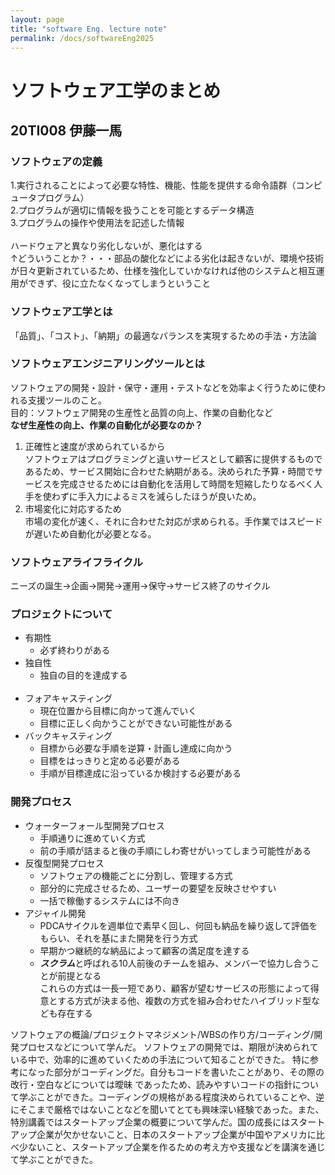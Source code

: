 ```yaml
---
layout: page
title: "software Eng. lecture note"
permalink: /docs/softwareEng2025
---
```


# ソフトウェア工学のまとめ
## 20TI008 伊藤一馬 
### ソフトウェアの定義
1.実行されることによって必要な特性、機能、性能を提供する命令語群（コンピュータプログラム） <br>
2.プログラムが適切に情報を扱うことを可能とするデータ構造                                <br>
3.プログラムの操作や使用法を記述した情報 <br><br>
ハードウェアと異なり劣化しないが、悪化はする<br>
↑どういうことか？・・・部品の酸化などによる劣化は起きないが、環境や技術が日々更新されているため、仕様を強化していかなければ他のシステムと相互運用ができず、役に立たなくなってしまうということ<br>
### ソフトウェア工学とは
「品質」、「コスト」、「納期」の最適なバランスを実現するための手法・方法論<br>
### ソフトウェアエンジニアリングツールとは
ソフトウェアの開発・設計・保守・運用・テストなどを効率よく行うために使われる支援ツールのこと。<br>
目的：ソフトウェア開発の生産性と品質の向上、作業の自動化など<br>
**なぜ生産性の向上、作業の自動化が必要なのか？**<br>
1. 正確性と速度が求められているから<br>
    ソフトウェアはプログラミングと違いサービスとして顧客に提供するものであるため、サービス開始に合わせた納期がある。決められた予算・時間でサービスを完成させるためには自動化を活用して時間を短縮したりなるべく人手を使わずに手入力によるミスを減らしたほうが良いため。
2. 市場変化に対応するため<br>
    市場の変化が速く、それに合わせた対応が求められる。手作業ではスピードが遅いため自動化が必要となる。<br>
### ソフトウェアライフライクル
ニーズの誕生→企画→開発→運用→保守→サービス終了のサイクル<br>
### プロジェクトについて
* 有期性
    * 必ず終わりがある
* 独自性
    * 独自の目的を達成する<br><br>
* フォアキャスティング
    * 現在位置から目標に向かって進んでいく
    * 目標に正しく向かうことができない可能性がある
* バックキャスティング
    * 目標から必要な手順を逆算・計画し達成に向かう
    * 目標をはっきりと定める必要がある
    * 手順が目標達成に沿っているか検討する必要がある<br>
### 開発プロセス
* ウォーターフォール型開発プロセス
    * 手順通りに進めていく方式
    * 前の手順が詰まると後の手順にしわ寄せがいってしまう可能性がある
* 反復型開発プロセス
    * ソフトウェアの機能ごとに分割し、管理する方式
    * 部分的に完成させるため、ユーザーの要望を反映させやすい
    * 一括で稼働するシステムには不向き
* アジャイル開発
    * PDCAサイクルを週単位で素早く回し、何回も納品を繰り返して評価をもらい、それを基にまた開発を行う方式
    * 早期かつ継続的な納品によって顧客の満足度を達する
    * ***スクラム***と呼ばれる10人前後のチームを組み、メンバーで協力し合うことが前提となる<br>
これらの方式は一長一短であり、顧客が望むサービスの形態によって得意とする方式が決まる他、複数の方式を組み合わせたハイブリッド型なども存在する<br>


    




ソフトウェアの概論/プロジェクトマネジメント/WBSの作り方/コーディング/開発プロセスなどについて学んだ。
ソフトウェアの開発では、期限が決められている中で、効率的に進めていくための手法について知ることができた。
特に参考になった部分がコーディングだ。自分もコードを書いたことがあり、その際の改行・空白などについては曖昧
であったため、読みやすいコードの指針について学ぶことができた。コーディングの規格がある程度決められていることや、逆にそこまで厳格ではないことなどを聞いてとても興味深い経験であった。また、特別講義ではスタートアップ企業の概要について学んだ。国の成長にはスタートアップ企業が欠かせないこと、日本のスタートアップ企業が中国やアメリカに比べ少ないこと、スタートアップ企業を作るための考え方や支援などを講演を通じて学ぶことができた。
